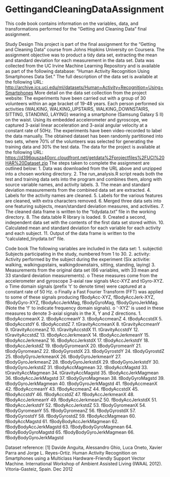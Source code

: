 # GettingandCleaningDataAssignment
This code book contains information on the variables, data, and transformations performed for the “Getting and Cleaning Data” final assignment.

Study Design
	This project is part of the final assignment for the “Getting and Cleaning Data” course from Johns Hopkins University on Coursera. The assignment objective was to product a tidy data set, extracting the mean and standard deviation for each measurement in the data set.
	Data was collected from the UC Irvine Machine Learning Repository and is available as part of the following database: “Human Activity Recognition Using Smartphones Data Set.” The full description of the data set is available at the following URL: http://archive.ics.uci.edu/ml/datasets/Human+Activity+Recognition+Using+Smartphones
		More detail on the data set collection from the project website: The experiments have been carried out with a group of 30 volunteers within an age bracket of 19-48 years. Each person performed six activities (WALKING, WALKING_UPSTAIRS, WALKING_DOWNSTAIRS, SITTING, STANDING, LAYING) wearing a smartphone (Samsung Galaxy S II) on the waist. Using its embedded accelerometer and gyroscope, we captured 3-axial linear acceleration and 3-axial angular velocity at a constant rate of 50Hz. The experiments have been video-recorded to label the data manually. The obtained dataset has been randomly partitioned into two sets, where 70% of the volunteers was selected for generating the training data and 30% the test data.
	The data for the project is available at the following URL: https://d396qusza40orc.cloudfront.net/getdata%2Fprojectfiles%2FUCI%20HAR%20Dataset.zip
	The steps taken to complete the assignment are outlined below:
	1.	Data was downloaded from the URL above and unzipped into a chosen working directory.
	2.	The run_analysis.R script reads both the test and training data sets into the program and combines them, along with source variable names, and activity labels.
	3.	The mean and standard deviation measurements from the combined data set are extracted.
	4.	Labels for the activity names are cleaned.
	5.	Labels for the various features are cleaned, with extra characters removed.
	6.	Merged three data sets into one featuring subjects, mean/standard deviation measures, and activities.
	7.	The cleaned data frame is written to the “tidydata.txt” file in the working directory.
	8.	The data.table R library is loaded.
	9.	Created a second, independent data set with the contents of the first data set stored within.
	10.	Calculated mean and standard deviation for each variable for each activity and each subject.
	11.	Output of the data frame is written to the “calculated_tinydata.txt” file.

Code book
	The following variables are included in the data set:
	1.	subjectid: Subjects participating in the study, numbered from 1 to 30.
	2.	activity: Activity performed by the subject during the experiment (Six activitie: walking, walkingupstairs, walkingdownstairs, sitting, standing, laying)
	3.	Measurements from the original data set (66 variables, with 33 mean and 33 standard deviation measurements).
		o	These measures come from the accelerometer and gyroscope 3-axial raw signals tAcc-XYZ and tGyro-XYZ.
		o	Time domain signals (prefix 't' to denote time) were captured at a constant rate of 50 Hz. 
		o	Finally a Fast Fourier Transform (FFT) was applied to some of these signals producing fBodyAcc-XYZ, fBodyAccJerk-XYZ, fBodyGyro-XYZ, fBodyAccJerkMag, fBodyGyroMag, fBodyGyroJerkMag. (Note the 'f' to indicate frequency domain signals).
		o	'-XYZ' is used in these measures to denote 3-axial signals in the X, Y and Z directions.
	1.	tBodyAccmeanX
	2.	tBodyAccmeanY
	3.	tBodyAccmeanZ
	4.	tBodyAccstdX
	5.	tBodyAccstdY
	6.	tBodyAccstdZ
	7.	tGravityAccmeanX
	8.	tGravityAccmeanY
	9.	tGravityAccmeanZ
	10.	tGravityAccstdX
	11.	tGravityAccstdY
	12.	tGravityAccstdZ
	13.	tBodyAccJerkmeanX
	14.	tBodyAccJerkmeanY
	15.	tBodyAccJerkmeanZ
	16.	tBodyAccJerkstdX
	17.	tBodyAccJerkstdY
	18.	tBodyAccJerkstdZ
	19.	tBodyGyromeanX
	20.	tBodyGyromeanY
	21.	tBodyGyromeanZ
	22.	tBodyGyrostdX
	23.	tBodyGyrostdY
	24.	tBodyGyrostdZ
	25.	tBodyGyroJerkmeanX
	26.	tBodyGyroJerkmeanY
	27.	tBodyGyroJerkmeanZ
	28.	tBodyGyroJerkstdX
	29.	tBodyGyroJerkstdY
	30.	tBodyGyroJerkstdZ
	31.	tBodyAccMagmean
	32.	tBodyAccMagstd
	33.	tGravityAccMagmean
	34.	tGravityAccMagstd
	35.	tBodyAccJerkMagmean
	36.	tBodyAccJerkMagstd
	37.	tBodyGyroMagmean
	38.	tBodyGyroMagstd
	39.	tBodyGyroJerkMagmean
	40.	tBodyGyroJerkMagstd
	41.	fBodyAccmeanX
	42.	fBodyAccmeanY
	43.	fBodyAccmeanZ
	44.	fBodyAccstdX
	45.	fBodyAccstdY
	46.	fBodyAccstdZ
	47.	fBodyAccJerkmeanX
	48.	fBodyAccJerkmeanY
	49.	fBodyAccJerkmeanZ
	50.	fBodyAccJerkstdX
	51.	fBodyAccJerkstdY
	52.	fBodyAccJerkstdZ
	53.	fBodyGyromeanX
	54.	fBodyGyromeanY
	55.	fBodyGyromeanZ
	56.	fBodyGyrostdX
	57.	fBodyGyrostdY
	58.	fBodyGyrostdZ
	59.	fBodyAccMagmean
	60.	fBodyAccMagstd
	61.	fBodyBodyAccJerkMagmean
	62.	fBodyBodyAccJerkMagstd
	63.	fBodyBodyGyroMagmean
	64.	fBodyBodyGyroMagstd
	65.	fBodyBodyGyroJerkMagmean
	66.	fBodyBodyGyroJerkMagstd

Dataset reference: [1] Davide Anguita, Alessandro Ghio, Luca Oneto, Xavier Parra and Jorge L. Reyes-Ortiz. Human Activity Recognition on Smartphones using a Multiclass Hardware-Friendly Support Vector Machine. International Workshop of Ambient Assisted Living (IWAAL 2012). Vitoria-Gasteiz, Spain. Dec 2012
